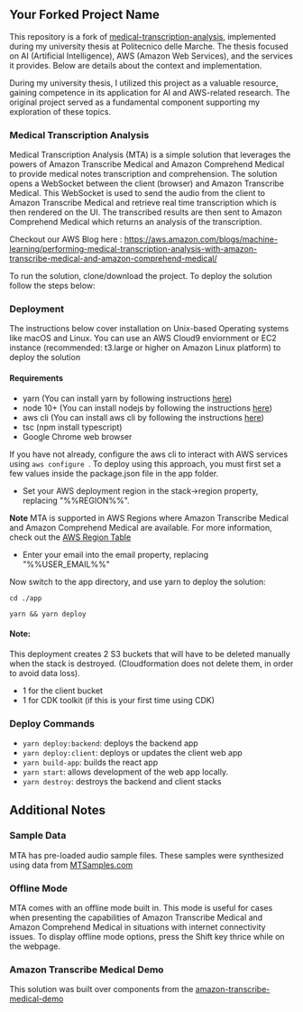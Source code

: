 ## Your Forked Project Name

This repository is a fork of [medical-transcription-analysis](https://github.com/aws-samples/medical-transcription-analysis), implemented during my university thesis at Politecnico delle Marche.  The thesis focused on AI (Artificial Intelligence), AWS (Amazon Web Services), and the services it provides. Below are details about the context and implementation.

During my university thesis, I utilized this project as a valuable resource, gaining competence in its application for AI and AWS-related research. The original project served as a fundamental component supporting my exploration of these topics.


### Medical Transcription Analysis

Medical Transcription Analysis (MTA) is a simple solution that leverages the powers of Amazon Transcribe Medical and Amazon Comprehend Medical to provide medical notes transcription and comprehension. The solution opens a WebSocket between the client (browser) and Amazon Transcribe Medical. This WebSocket is used to send the audio from the client to Amazon Transcribe Medical and retrieve real time transcription which is then rendered on the UI. The transcribed results are then sent to Amazon Comprehend Medical which returns an analysis of the transcription.

Checkout our AWS Blog here : https://aws.amazon.com/blogs/machine-learning/performing-medical-transcription-analysis-with-amazon-transcribe-medical-and-amazon-comprehend-medical/

To run the solution, clone/download the project. To deploy the solution follow the steps below:

### Deployment
The instructions below cover installation on Unix-based Operating systems like macOS and Linux. 
You can use an AWS Cloud9 enviornment or EC2 instance (recommended: t3.large or higher on Amazon Linux platform) to deploy the solution

#### Requirements
* yarn (You can install yarn by following instructions [here](https://classic.yarnpkg.com/en/docs/install/))
* node 10+ (You can install nodejs by following the instructions [here](https://nodejs.org/en/download/))
* aws cli (You can install aws cli by following the instructions [here](https://docs.aws.amazon.com/cli/latest/userguide/install-macos.html))
* tsc (npm install typescript)
* Google Chrome web browser


If you have not already, configure the aws cli to interact with AWS services using ```aws configure ```.
To deploy using this approach, you must first set a few values inside the package.json file in the app folder.

* Set your AWS deployment region in the stack->region property, replacing "%%REGION%%". 

 **Note** MTA is supported in AWS Regions where Amazon Transcribe Medical and Amazon Comprehend Medical are available. For more information, check out the [AWS Region Table](https://aws.amazon.com/about-aws/global-infrastructure/regional-product-services/)
* Enter your email into the email property, replacing "%%USER_EMAIL%%"


Now switch to the app directory, and use yarn to deploy the solution:
```
cd ./app
```
```
yarn && yarn deploy
```
#### Note:

This deployment creates 2 S3 buckets that will have to be deleted manually when the stack is destroyed. (Cloudformation does not delete them, in order to avoid data loss).
* 1 for the client bucket
* 1 for CDK toolkit (if this is your first time using CDK)

### Deploy Commands

* ```yarn deploy:backend```: deploys the backend app
* ```yarn deploy:client```: deploys or updates the client web app
* ```yarn build-app```: builds the react app    
* ```yarn start```: allows development of the web app locally.
* ```yarn destroy```: destroys the backend and client stacks



## Additional Notes

### Sample Data

MTA has pre-loaded audio sample files. These samples were synthesized using data from [MTSamples.com](https://www.mtsamples.com/)

### Offline Mode
MTA comes with an offline mode built in. This mode is useful for cases when presenting the capabilities of Amazon Transcribe Medical and Amazon Comprehend Medical in situations with internet connectivity issues. To display offline mode options, press the Shift key thrice while on the webpage.

### Amazon Transcribe Medical Demo
This solution was built over components from the [amazon-transcribe-medical-demo](https://github.com/aws-samples/amazon-transcribe-medical-demo)
